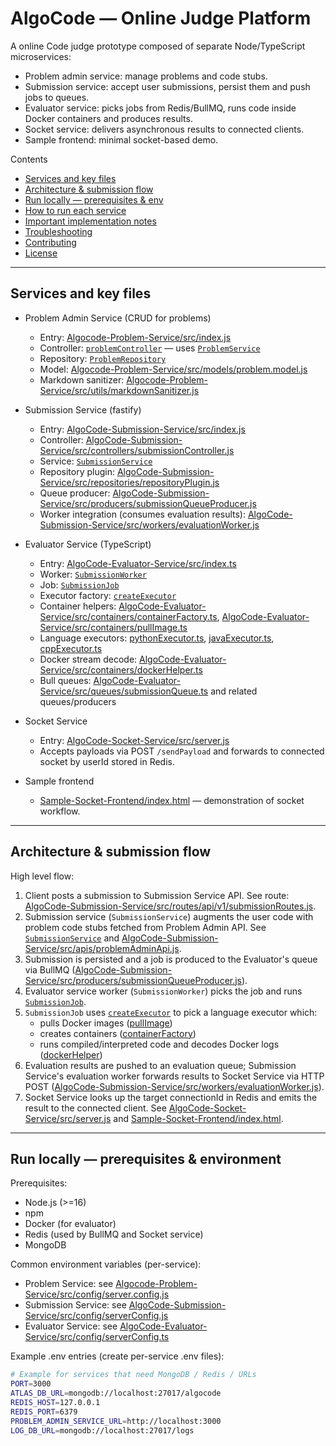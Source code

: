 # AlgoCode — Online Judge Platform

A online Code judge prototype composed of separate Node/TypeScript microservices:
- Problem admin service: manage problems and code stubs.
- Submission service: accept user submissions, persist them and push jobs to queues.
- Evaluator service: picks jobs from Redis/BullMQ, runs code inside Docker containers and produces results.
- Socket service: delivers asynchronous results to connected clients.
- Sample frontend: minimal socket-based demo.

Contents
- [Services and key files](#services-and-key-files)
- [Architecture & submission flow](#architecture--submission-flow)
- [Run locally — prerequisites & env](#run-locally---prerequisites--env)
- [How to run each service](#how-to-run-each-service)
- [Important implementation notes](#important-implementation-notes)
- [Troubleshooting](#troubleshooting)
- [Contributing](#contributing)
- [License](#license)

---

## Services and key files

- Problem Admin Service (CRUD for problems)
  - Entry: [Algocode-Problem-Service/src/index.js](Algocode-Problem-Service/src/index.js)
  - Controller: [`problemController`](Algocode-Problem-Service/src/controllers/problem.controller.js) — uses [`ProblemService`](Algocode-Problem-Service/src/services/problem.service.js)
  - Repository: [`ProblemRepository`](Algocode-Problem-Service/src/repositories/problem.repository.js)
  - Model: [Algocode-Problem-Service/src/models/problem.model.js](Algocode-Problem-Service/src/models/problem.model.js)
  - Markdown sanitizer: [Algocode-Problem-Service/src/utils/markdownSanitizer.js](Algocode-Problem-Service/src/utils/markdownSanitizer.js)

- Submission Service (fastify)
  - Entry: [AlgoCode-Submission-Service/src/index.js](AlgoCode-Submission-Service/src/index.js)
  - Controller: [AlgoCode-Submission-Service/src/controllers/submissionController.js](AlgoCode-Submission-Service/src/controllers/submissionController.js)
  - Service: [`SubmissionService`](AlgoCode-Submission-Service/src/services/submissionService.js)
  - Repository plugin: [AlgoCode-Submission-Service/src/repositories/repositoryPlugin.js](AlgoCode-Submission-Service/src/repositories/repositoryPlugin.js)
  - Queue producer: [AlgoCode-Submission-Service/src/producers/submissionQueueProducer.js](AlgoCode-Submission-Service/src/producers/submissionQueueProducer.js)
  - Worker integration (consumes evaluation results): [AlgoCode-Submission-Service/src/workers/evaluationWorker.js](AlgoCode-Submission-Service/src/workers/evaluationWorker.js)

- Evaluator Service (TypeScript)
  - Entry: [AlgoCode-Evaluator-Service/src/index.ts](AlgoCode-Evaluator-Service/src/index.ts)
  - Worker: [`SubmissionWorker`](AlgoCode-Evaluator-Service/src/workers/submissionWorker.ts)
  - Job: [`SubmissionJob`](AlgoCode-Evaluator-Service/src/jobs/SubmissionJob.ts)
  - Executor factory: [`createExecutor`](AlgoCode-Evaluator-Service/src/utils/ExecutorFactory.ts)
  - Container helpers: [AlgoCode-Evaluator-Service/src/containers/containerFactory.ts](AlgoCode-Evaluator-Service/src/containers/containerFactory.ts), [AlgoCode-Evaluator-Service/src/containers/pullImage.ts](AlgoCode-Evaluator-Service/src/containers/pullImage.ts)
  - Language executors: [pythonExecutor.ts](AlgoCode-Evaluator-Service/src/containers/pythonExecutor.ts), [javaExecutor.ts](AlgoCode-Evaluator-Service/src/containers/javaExecutor.ts), [cppExecutor.ts](AlgoCode-Evaluator-Service/src/containers/cppExecutor.ts)
  - Docker stream decode: [AlgoCode-Evaluator-Service/src/containers/dockerHelper.ts](AlgoCode-Evaluator-Service/src/containers/dockerHelper.ts)
  - Bull queues: [AlgoCode-Evaluator-Service/src/queues/submissionQueue.ts](AlgoCode-Evaluator-Service/src/queues/submissionQueue.ts) and related queues/producers

- Socket Service
  - Entry: [AlgoCode-Socket-Service/src/server.js](AlgoCode-Socket-Service/src/server.js)
  - Accepts payloads via POST `/sendPayload` and forwards to connected socket by userId stored in Redis.

- Sample frontend
  - [Sample-Socket-Frontend/index.html](Sample-Socket-Frontend/index.html) — demonstration of socket workflow.

---

## Architecture & submission flow

High level flow:
1. Client posts a submission to Submission Service API. See route: [AlgoCode-Submission-Service/src/routes/api/v1/submissionRoutes.js](AlgoCode-Submission-Service/src/routes/api/v1/submissionRoutes.js).
2. Submission service (`SubmissionService`) augments the user code with problem code stubs fetched from Problem Admin API. See [`SubmissionService`](AlgoCode-Submission-Service/src/services/submissionService.js) and [AlgoCode-Submission-Service/src/apis/problemAdminApi.js](AlgoCode-Submission-Service/src/apis/problemAdminApi.js).
3. Submission is persisted and a job is produced to the Evaluator's queue via BullMQ ([AlgoCode-Submission-Service/src/producers/submissionQueueProducer.js](AlgoCode-Submission-Service/src/producers/submissionQueueProducer.js)).
4. Evaluator service worker (`SubmissionWorker`) picks the job and runs [`SubmissionJob`](AlgoCode-Evaluator-Service/src/jobs/SubmissionJob.ts).
5. `SubmissionJob` uses [`createExecutor`](AlgoCode-Evaluator-Service/src/utils/ExecutorFactory.ts) to pick a language executor which:
   - pulls Docker images ([pullImage](AlgoCode-Evaluator-Service/src/containers/pullImage.ts))
   - creates containers ([containerFactory](AlgoCode-Evaluator-Service/src/containers/containerFactory.ts))
   - runs compiled/interpreted code and decodes Docker logs ([dockerHelper](AlgoCode-Evaluator-Service/src/containers/dockerHelper.ts))
6. Evaluation results are pushed to an evaluation queue; Submission Service's evaluation worker forwards results to Socket Service via HTTP POST ([AlgoCode-Submission-Service/src/workers/evaluationWorker.js](AlgoCode-Submission-Service/src/workers/evaluationWorker.js)).
7. Socket Service looks up the target connectionId in Redis and emits the result to the connected client. See [AlgoCode-Socket-Service/src/server.js](AlgoCode-Socket-Service/src/server.js) and [Sample-Socket-Frontend/index.html](Sample-Socket-Frontend/index.html).

---

## Run locally — prerequisites & environment

Prerequisites:
- Node.js (>=16)
- npm
- Docker (for evaluator)
- Redis (used by BullMQ and Socket service)
- MongoDB

Common environment variables (per-service):
- Problem Service: see [Algocode-Problem-Service/src/config/server.config.js](Algocode-Problem-Service/src/config/server.config.js)
- Submission Service: see [AlgoCode-Submission-Service/src/config/serverConfig.js](AlgoCode-Submission-Service/src/config/serverConfig.js)
- Evaluator Service: see [AlgoCode-Evaluator-Service/src/config/serverConfig.ts](AlgoCode-Evaluator-Service/src/config/serverConfig.ts)

Example .env entries (create per-service .env files):
````sh
# Example for services that need MongoDB / Redis / URLs
PORT=3000
ATLAS_DB_URL=mongodb://localhost:27017/algocode
REDIS_HOST=127.0.0.1
REDIS_PORT=6379
PROBLEM_ADMIN_SERVICE_URL=http://localhost:3000
LOG_DB_URL=mongodb://localhost:27017/logs
